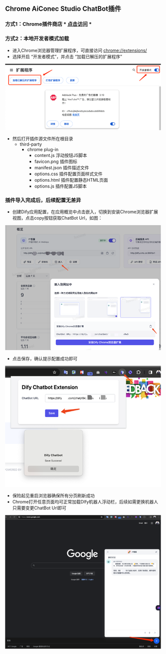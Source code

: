 ## Chrome AiConec Studio ChatBot插件

### 方式1：Chrome插件商店 * [点击访问](https://chrome.google.com/webstore/detail/dify-chatbot/ceehdapohffmjmkdcifjofadiaoeggaf/related?hl=zh-CN&authuser=0) *
 
### 方式2：本地开发者模式加载

- 进入Chrome浏览器管理扩展程序，可直接访问 [chrome://extensions/](chrome://extensions/)
- 选择开启 “开发者模式”，并点击 “加载已解压的扩展程序”

![img-1.png](images/img-1.png)

- 然后打开插件源文件所在根目录
  - third-party
    - chrome plug-in
      - content.js          浮动按钮JS脚本
      - favicon.png         插件图标
      - manifest.json       插件描述文件
      - options.css         插件配置页面样式文件
      - options.html        插件配置静态HTML页面
      - options.js          插件配置JS脚本

### 插件导入完成后，后续配置无差异
- 创建Dify应用配置，在应用概览中点击嵌入，切换到安装Chrome浏览器扩展视图，点击copy按钮获取ChatBot Url，如图：

![img-2.png](images/img-2.png)
- 点击保存，确认提示配置成功即可

![img-3.png](images/img-3.png)

- 保险起见重启浏览器确保所有分页刷新成功
- Chrome打开任意页面均可正常加载DIfy机器人浮动栏，后续如需更换机器人只需要变更ChatBot Url即可

![img-4.png](images/img-4.png)